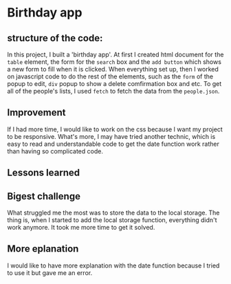 # Birthday app

## structure of the code:
In this project, I built a 'birthday app'. At first I created html document for the `table` element, the form for the `search` box and the `add button` which shows a new form to fill when it is clicked. When everything set up, then I worked on javascript code to do the rest of the elements, such as the `form` of the popup to edit, `div` popup to show a delete comfirmation box and etc. To get all of the people's lists, I used `fetch` to fetch the data from the `people.json`.  

## Improvement
If I had more time, I would like to work on the css because I want my project to be responsive. What's more, I may have tried another technic, which is easy to read and understandable code to get the date function work rather than having so complicated code.

## Lessons learned

## Bigest challenge
What struggled me the most was to store the data to the local storage. The thing is, when I started to add the local storage function, everything didn't work anymore. It took me more time to get it solved.

## More eplanation
I would like to have more explanation with the date function because I tried to use it but gave me an error.
